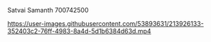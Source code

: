 Satvai Samanth 700742500


https://user-images.githubusercontent.com/53893631/213926133-352403c2-76ff-4983-8a4d-5d1b6384d63d.mp4

